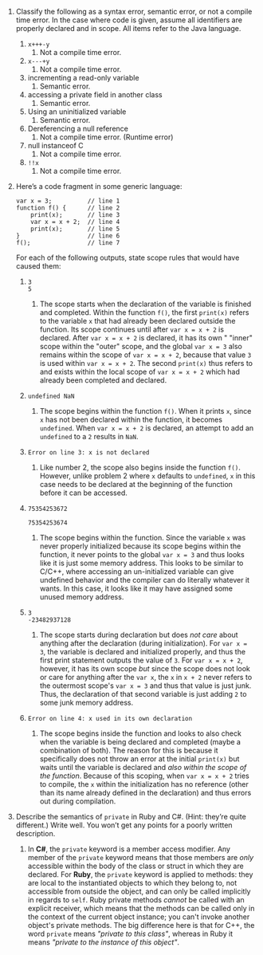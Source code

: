 <!-- Double check with Toal -->

1. Classify the following as a syntax error, semantic error, or not a compile time error. In the case where code is given, assume all identifiers are properly declared and in scope. All items refer to the Java language.
   1. `x+++-y`
      1. Not a compile time error.
   2. `x---+y`
      1. Not a compile time error.
   3. incrementing a read-only variable
      1. Semantic error.
   4. accessing a private field in another class
      1. Semantic error.
   5. Using an uninitialized variable
      1. Semantic error.
   6. Dereferencing a null reference
      1. Not a compile time error. (Runtime error)
   7. null instanceof C
      1. Not a compile time error.
   8. `!!x`
      1. Not a compile time error.
2. Here’s a code fragment in some generic language:

   ```
   var x = 3;          // line 1
   function f() {      // line 2
       print(x);       // line 3
       var x = x + 2;  // line 4
       print(x);       // line 5
   }                   // line 6
   f();                // line 7
   ```

   For each of the following outputs, state scope rules that would have caused them:

   1. `3`  
      `5`

      1. The scope starts when the declaration of the variable is finished and completed. Within the function `f()`, the first `print(x)` refers to the variable `x` that had already been declared outside the function. Its scope continues until after `var x = x + 2` is declared. After `var x = x + 2` is declared, it has its own "
         "inner" scope within the "outer" scope, and the global `var x = 3` also remains within the scope of `var x = x + 2`, because that value `3` is used within `var x = x + 2`. The second `print(x)` thus refers to and exists within the local scope of `var x = x + 2` which had already been completed and declared.

   2. `undefined NaN`

      1. The scope begins within the function `f()`. When it prints `x`, since `x` has not been declared within the function, it becomes `undefined`. When `var x = x + 2` is declared, an attempt to add an `undefined` to a `2` results in `NaN`.

   3. `Error on line 3: x is not declared`

      1. Like number 2, the scope also begins inside the function `f()`. However, unlike problem 2 where `x` defaults to `undefined`, `x` in this case needs to be declared at the beginning of the function before it can be accessed.

   4. `75354253672`

      `75354253674`

      1. The scope begins within the function. Since the variable `x` was never properly initialized because its scope begins within the function, it never points to the global `var x = 3` and thus looks like it is just some memory address. This looks to be similar to C/C++, where accessing an un-initialized variable can give undefined behavior and the compiler can do literally whatever it wants. In this case, it looks like it may have assigned some unused memory address.

   5. `3`  
      `-23482937128`

      1. The scope starts during declaration but does _not care_ about anything after the declaration (during initialization). For `var x = 3`, the variable is declared and initialized properly, and thus the first print statement outputs the value of `3`. For `var x = x + 2`, however, it has its own scope _but_ since the scope does not look or care for anything after the `var x`, the `x` in `x + 2` never refers to the outermost scope's `var x = 3` and thus that value is just junk. Thus, the declaration of that second variable is just adding `2` to some junk memory address.

   6. `Error on line 4: x used in its own declaration`
      1. The scope begins inside the function and looks to also check when the variable is being declared and completed (maybe a combination of both). The reason for this is because it specifically does not throw an error at the initial `print(x)` but waits until the variable is declared and _also within the scope of the function_. Because of this scoping, when `var x = x + 2` tries to compile, the `x` within the initialization has no reference (other than its name already defined in the declaration) and thus errors out during compilation.

3. Describe the semantics of `private` in Ruby and C#. (Hint: they’re quite different.) Write well. You won’t get any points for a poorly written description.
   1. In **C#**, the `private` keyword is a member access modifier. Any member of the `private` keyword means that those members are _only_ accessible within the body of the class or struct in which they are declared. For **Ruby**, the `private` keyword is applied to methods: they are local to the instantiated objects to which they belong to, not accessible from outside the object, and can only be called implicitly in regards to `self`. Ruby private methods _cannot_ be called with an explicit receiver, which means that the methods can be called only in the context of the current object instance; you can't invoke another object's private methods. The big difference here is that for C++, the word `private` means _"private to this class"_, whereas in Ruby it means _"private to the instance of this object"_.
